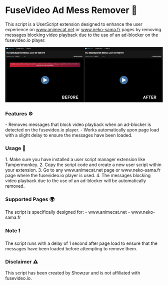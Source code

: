 <h1>FuseVideo Ad Mess Remover 📁</h1>

This script is a UserScript extension designed to enhance the user experience on www.animecat.net or www.neko-sama.fr pages by removing messages blocking video playback due to the use of an ad-blocker on the fusevideo.io player.

<img src="src/preview.png">

<h3>Features ⚙</h3>
- Removes messages that block video playback when an ad-blocker is detected on the fusevideo.io player.
- Works automatically upon page load with a slight delay to ensure the messages have been loaded.


<h3>Usage 🚀</h3>
1. Make sure you have installed a user script manager extension like Tampermonkey.
2. Copy the script code and create a new user script within your extension.
3. Go to any www.animecat.net page or www.neko-sama.fr page where the fusevideo.io player is used.
4. The messages blocking video playback due to the use of an ad-blocker will be automatically removed.

<h3>Supported Pages 🌍</h3>
The script is specifically designed for:
- www.animecat.net
- www.neko-sama.fr

<h3>Note ❗</h3>
The script runs with a delay of 1 second after page load to ensure that the messages have been loaded before attempting to remove them.

<h3>Disclaimer ⚠</h3>
This script has been created by Showzur and is not affiliated with fusevideo.io.
